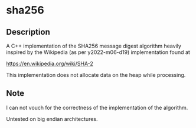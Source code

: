 # sha256

## Description

A C++ implementation of the SHA256 message digest algorithm heavily inspired by the Wikipedia (as per y2022-m06-d19) implementation found at

https://en.wikipedia.org/wiki/SHA-2

This implementation does not allocate data on the heap while processing.

## Note

I can not vouch for the correctness of the implementation of the algorithm.

Untested on big endian architectures.
